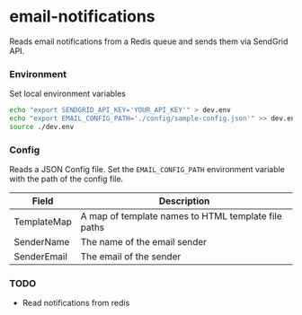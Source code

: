 # email-notifications

Reads email notifications from a Redis queue and sends them via SendGrid API.

### Environment

Set local environment variables

```sh
echo "export SENDGRID_API_KEY='YOUR_API_KEY'" > dev.env
echo "export EMAIL_CONFIG_PATH='./config/sample-config.json'" >> dev.env
source ./dev.env
```

### Config

Reads a JSON Config file. Set the `EMAIL_CONFIG_PATH` environment variable with the path of the config file.

|Field|Description|
|-----|-----------|
|TemplateMap|A map of template names to HTML template file paths|
|SenderName|The name of the email sender|
|SenderEmail|The email of the sender|

### TODO

* Read notifications from redis
